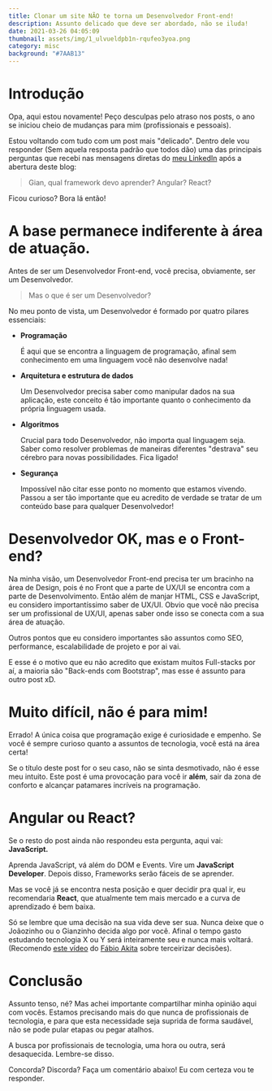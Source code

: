 ```yaml
---
title: Clonar um site NÃO te torna um Desenvolvedor Front-end!
description: Assunto delicado que deve ser abordado, não se iluda!
date: 2021-03-26 04:05:09
thumbnail: assets/img/1_ulvueldpb1n-rqufeo3yoa.png
category: misc
background: "#7AAB13"
---
```

# Introdução

Opa, aqui estou novamente! Peço desculpas pelo atraso nos posts, o ano se iniciou cheio de mudanças para mim (profissionais e pessoais). 

Estou voltando com tudo com um post mais "delicado". Dentro dele vou responder (Sem aquela resposta padrão que todos dão) uma das principais perguntas que recebi nas mensagens diretas do [meu LinkedIn](https://www.linkedin.com/in/gianlucca-claudino/) após a abertura deste blog:

> Gian, qual framework devo aprender? Angular? React?

Ficou curioso? Bora lá então!

# A base permanece indiferente à área de atuação.

Antes de ser um Desenvolvedor Front-end, você precisa, obviamente,  ser um Desenvolvedor.

> Mas o que é ser um Desenvolvedor?

No meu ponto de vista, um Desenvolvedor é formado por quatro pilares essenciais:

* **Programação**

  É aqui que se encontra a linguagem de programação, afinal sem conhecimento em uma linguagem você não desenvolve nada!
* **Arquitetura e estrutura de dados**

  Um Desenvolvedor precisa saber como manipular dados na sua aplicação, este conceito é tão importante quanto o conhecimento da própria linguagem usada.
* **Algoritmos**

  Crucial para todo Desenvolvedor, não importa qual linguagem seja. Saber como resolver problemas de maneiras diferentes "destrava" seu cérebro para novas possibilidades. Fica ligado!
* **Segurança**

  Impossível não citar esse ponto no momento que estamos vivendo. Passou a ser tão importante que eu acredito de verdade se tratar de um conteúdo base para qualquer Desenvolvedor!

# Desenvolvedor OK, mas e o Front-end?

Na minha visão, um Desenvolvedor Front-end precisa ter um bracinho na área de Design, pois é no Front que a parte de UX/UI se encontra com a parte de Desenvolvimento. Então além de manjar HTML, CSS e JavaScript, eu considero importantíssimo saber de UX/UI. Obvio que você não precisa ser um profissional de UX/UI, apenas saber onde isso se conecta com a sua área de atuação.

Outros pontos que eu considero importantes são assuntos como SEO, performance, escalabilidade de projeto e por ai vai.

E esse é o motivo que eu não acredito que existam muitos Full-stacks por aí, a maioria são "Back-ends com Bootstrap", mas esse é assunto para outro post xD.

# Muito difícil, não é para mim!

Errado! A única coisa que programação exige é curiosidade e empenho. Se você é sempre curioso quanto a assuntos de tecnologia, você está na área certa!

Se o título deste post for o seu caso, não se sinta desmotivado, não é esse meu intuito. Este post é uma provocação para você ir **além**, sair da zona de conforto e alcançar patamares incríveis na programação.

# Angular ou React?

Se o resto do post ainda não respondeu esta pergunta, aqui vai: **JavaScript.**

Aprenda JavaScript, vá além do DOM e Events. Vire um **JavaScript Developer**. Depois disso, Frameworks serão fáceis de se aprender. 

Mas se você já se encontra nesta posição e quer decidir pra qual ir, eu recomendaria **React**, que atualmente tem mais mercado e a curva de aprendizado é bem baixa.

Só se lembre que uma decisão na sua vida deve ser sua. Nunca deixe que o Joãozinho ou o Gianzinho decida algo por você. Afinal o tempo gasto estudando tecnologia X ou Y será inteiramente seu e nunca mais voltará. (Recomendo [este vídeo](https://www.youtube.com/watch?v=D3L8IOncLkg&ab_channel=FabioAkita) do [Fábio Akita](https://www.youtube.com/channel/UCib793mnUOhWymCh2VJKplQ) sobre terceirizar decisões).

# Conclusão

Assunto tenso, né? Mas achei importante compartilhar minha opinião aqui com vocês. Estamos precisando mais do que nunca de profissionais de tecnologia, e para que esta necessidade seja suprida de forma saudável, não se pode pular etapas ou pegar atalhos.

A busca por profissionais de tecnologia, uma hora ou outra, será desaquecida. Lembre-se disso.

Concorda? Discorda? Faça um comentário abaixo! Eu com certeza vou te responder.